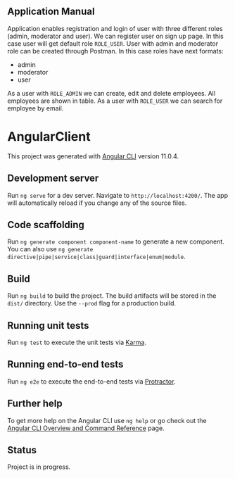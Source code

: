 ## Application Manual

Application enables registration and login of user with three different roles (admin, moderator and user).
We can register user on sign up page. In this case user will get default role `ROLE_USER`.
User with admin and moderator role can be created through Postman. In this case roles have next formats:

- admin
- moderator
- user

As a user with `ROLE_ADMIN` we can create, edit and delete employees. All employees are shown in table.
As a user with `ROLE_USER` we can search for employee by email.

# AngularClient

This project was generated with [Angular CLI](https://github.com/angular/angular-cli) version 11.0.4.

## Development server

Run `ng serve` for a dev server. Navigate to `http://localhost:4200/`. The app will automatically reload if you change any of the source files.

## Code scaffolding

Run `ng generate component component-name` to generate a new component. You can also use `ng generate directive|pipe|service|class|guard|interface|enum|module`.

## Build

Run `ng build` to build the project. The build artifacts will be stored in the `dist/` directory. Use the `--prod` flag for a production build.

## Running unit tests

Run `ng test` to execute the unit tests via [Karma](https://karma-runner.github.io).

## Running end-to-end tests

Run `ng e2e` to execute the end-to-end tests via [Protractor](http://www.protractortest.org/).

## Further help

To get more help on the Angular CLI use `ng help` or go check out the [Angular CLI Overview and Command Reference](https://angular.io/cli) page.

## Status

Project is in progress.
